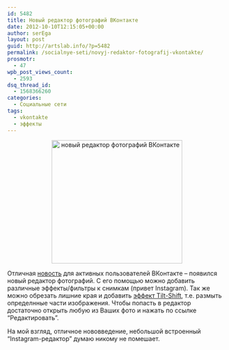 ```yaml
---
id: 5482
title: Новый редактор фотографий ВКонтакте
date: 2012-10-10T12:15:05+00:00
author: serEga
layout: post
guid: http://artslab.info/?p=5482
permalink: /socialnye-seti/novyj-redaktor-fotografij-vkontakte/
prosmotr:
  - 47
wpb_post_views_count:
  - 2593
dsq_thread_id:
  - 1568366260
categories:
  - Социальные сети
tags:
  - vkontakte
  - эффекты
---
```

<center>
  <a href="http://img.artslab.info/vk_photo_editor.png"><img src="http://img.artslab.info/vk_photo_editor-300x283.png" alt="новый редактор фотографий ВКонтакте" title="vk_photo_editor" width="300" height="283" class="aligncenter size-medium wp-image-5483" srcset="http://img.artslab.info/vk_photo_editor-300x283.png 300w, http://img.artslab.info/vk_photo_editor.png 653w" sizes="(max-width: 300px) 100vw, 300px" /></a>
</center>

Отличная [новость](http://vk.com/wall-880171_604) для активных пользователей ВКонтакте &#8211; появился новый редактор фотографий. С его помощью можно добавить различные эффекты/фильтры к снимкам (привет Instagram). Так же можно обрезать лишние края и добавить [эффект Tilt-Shift](http://artslab.info/uroki-photoshop/effekt-tilt-shift-v-photoshop-urok/ "Эффект Tilt-Shift в Photoshop (урок)"), т.е. размыть определнные части изображения. Чтобы попасть в редактор достаточно открыть любую из Ваших фото и нажать по ссылке &#8220;Редактировать&#8221;.

На мой взгляд, отличное нововведение, небольшой встроенный &#8220;Instagram-редактор&#8221; думаю никому не помешает.